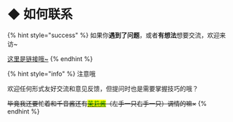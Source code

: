 # ◆ 如何联系

{% hint style="success" %}
如果你**遇到了问题**，或者**有想法**想要交流，欢迎来访\~

[这里是链接哦\~](tencent://AddContact/?fromId=45\&fromSubId=1\&subcmd=all\&uin=1787569211\&website=www.oicqzone.com)
{% endhint %}

{% hint style="info" %}
注意哦

欢迎任何形式友好交流和意见反馈，但提问时也是需要掌握技巧的哦？

~~毕竟我还要忙着和千音酱还有~~[~~<mark style="color:green;">茉莉酱</mark>~~](https://rainchain-zero.github.io/JasmineDoc)~~（左手一只右手一只）调情的嘛×~~
{% endhint %}

